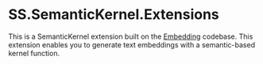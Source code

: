# SS.SemanticKernel.Extensions
This is a SemanticKernel extension built on the [Embedding](https://github.com/chenrensong/Embedding) codebase. This extension enables you to generate text embeddings with a semantic-based kernel function.
